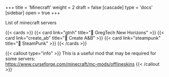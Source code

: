 +++
title = 'Minecraft'
weight = 2
draft = false
[cascade]
	type = 'docs'
[sidebar]
	open = true
+++

List of minecraft servers


{{< cards >}}
  {{< card link="gtnh" title="🔴 GregTech New Horizons" >}}
  {{< card link="create_ab" title="🔴 Create A&B" >}}
  {{< card link="steampunk" title="🔴 SteamPunk" >}}
{{< /cards >}}


{{< callout type="info" >}}
This is a useful mod that may be required for some servers:\
https://www.curseforge.com/minecraft/mc-mods/offlineskins
{{< /callout >}}


